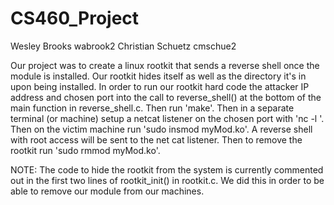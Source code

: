 # CS460_Project
Wesley Brooks wabrook2
Christian Schuetz cmschue2

Our project was to create a linux rootkit that sends a reverse shell once the module is installed.
Our rootkit hides itself as well as the directory it's in upon being installed. In order to run 
our rootkit hard code the attacker IP address and chosen port into the call to reverse_shell() at
the bottom of the main function in reverse_shell.c. Then run 'make'. Then in a separate terminal 
(or machine) setup a netcat listener on the chosen port with 'nc -l <PORT>'. Then on the victim
machine run 'sudo insmod myMod.ko'. A reverse shell with root access will be sent to the net cat
listener. Then to remove the rootkit run 'sudo rmmod myMod.ko'.

NOTE: The code to hide the rootkit from the system is currently commented out in the first two 
lines of rootkit_init() in rootkit.c. We did this in order to be able to remove our module from our 
machines. 

